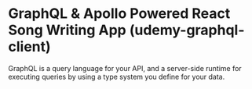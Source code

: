 # GraphQL & Apollo Powered React Song Writing App (udemy-graphql-client)

GraphQL is a query language for your API, and a server-side runtime for executing queries by using a type system you define for your data.
